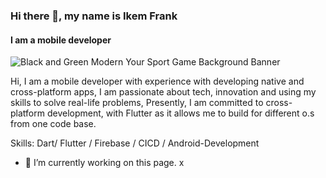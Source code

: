 ### Hi there 👋, my name is Ikem Frank
#### I am a mobile developer
![Black and Green Modern Your Sport Game Background Banner ](https://github.com/toogood208/toogood208/assets/82845772/93433acf-6ae2-4d7e-93a0-a6bb7ed2e6dd)


Hi, I am a mobile developer with experience with developing native and cross-platform apps, I am passionate about tech, innovation and using my skills to solve real-life problems, Presently, I am committed to cross-platform development, with Flutter as it allows me to build for different o.s from one code base.

Skills: Dart/ Flutter / Firebase / CICD / Android-Development

- 🔭 I’m currently working on this page. x




